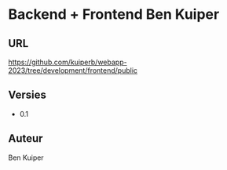 # Backend + Frontend Ben Kuiper

## URL
https://github.com/kuiperb/webapp-2023/tree/development/frontend/public

## Versies
- 0.1 

## Auteur
Ben Kuiper

